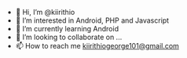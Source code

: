 - 👋 Hi, I’m @kiirithio
- 👀 I’m interested in Android, PHP and Javascript
- 🌱 I’m currently learning Android
- 💞️ I’m looking to collaborate on ...
- 📫 How to reach me kiirithiogeorge101@gmail.com

<!---
kiirithio/kiirithio is a ✨ special ✨ repository because its `README.md` (this file) appears on your GitHub profile.
You can click the Preview link to take a look at your changes.
--->
